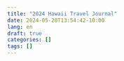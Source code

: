 ```yaml
---
title: "2024 Hawaii Travel Journal"
date: 2024-05-20T13:54:42-10:00
lang: en
draft: true
categories: []
tags: []
---
```


<!--more-->
